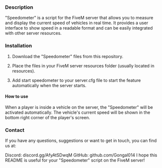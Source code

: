 
### Description

"Speedometer" is a script for the FiveM server that allows you to measure and display the current speed of vehicles in real time. 
It provides a user interface to show speed in a readable format and can be easily integrated with other server resources.

### Installation

1. Download the "Speedometer" files from this repository.

2. Place the files in your FiveM server resources folder (usually located in resources).

3. Add start speedometer to your server.cfg file to start the feature automatically when the server starts.

#### How to use

When a player is inside a vehicle on the server, 
the "Speedometer" will be activated automatically. 
The vehicle's current speed will be shown in the bottom right corner of the player's screen.

### Contact

If you have any questions, suggestions or want to get in touch, you can find us at:

Discord: discord.gg/AfyAtSDwqM
GitHub: github.com/Gongal014
I hope this README is useful for your "Speedometer" script on the FiveM server!